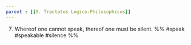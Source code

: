 ```yaml
---
parent : [[0. Tractatus Logico-Philosophicus]]
---
```

7. Whereof one cannot speak, thereof one must be silent.
%%
#speak #speakable #silence %%